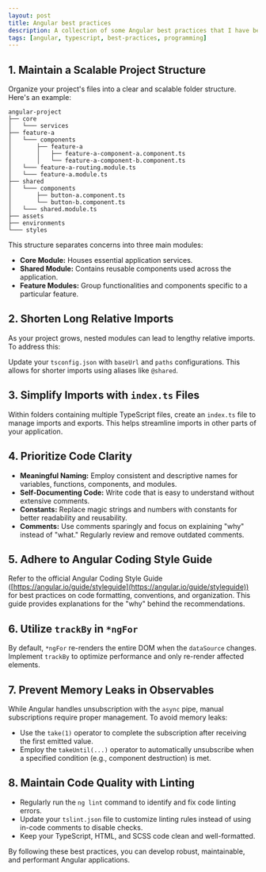 ```yaml
---
layout: post
title: Angular best practices
description: A collection of some Angular best practices that I have been using while working with Angular-based projects.
tags: [angular, typescript, best-practices, programming]
---
```


## 1. Maintain a Scalable Project Structure

Organize your project's files into a clear and scalable folder structure. Here's an example:

```
angular-project
├── core
│   └─── services
├── feature-a
│   └─── components
│       ├── feature-a
│       │   ├── feature-a-component-a.component.ts
│       │   └── feature-a-component-b.component.ts
│   └─── feature-a-routing.module.ts
│   └─── feature-a.module.ts
├── shared
│   └─── components
│       ├── button-a.component.ts
│       └── button-b.component.ts
│   └─── shared.module.ts
├── assets
├── environments
└─── styles
```

This structure separates concerns into three main modules:

* **Core Module:** Houses essential application services.
* **Shared Module:** Contains reusable components used across the application.
* **Feature Modules:** Group functionalities and components specific to a particular feature. 

## 2. Shorten Long Relative Imports

As your project grows, nested modules can lead to lengthy relative imports. To address this:

Update your `tsconfig.json` with `baseUrl` and `paths` configurations. This allows for shorter imports using aliases like `@shared`.

## 3. Simplify Imports with `index.ts` Files

Within folders containing multiple TypeScript files, create an `index.ts` file to manage imports and exports. This helps streamline imports in other parts of your application.

## 4. Prioritize Code Clarity

* **Meaningful Naming:** Employ consistent and descriptive names for variables, functions, components, and modules.
* **Self-Documenting Code:** Write code that is easy to understand without extensive comments.
* **Constants:** Replace magic strings and numbers with constants for better readability and reusability.
* **Comments:** Use comments sparingly and focus on explaining "why" instead of "what." Regularly review and remove outdated comments.

## 5. Adhere to Angular Coding Style Guide

Refer to the official Angular Coding Style Guide ([https://angular.io/guide/styleguide](https://angular.io/guide/styleguide)) for best practices on code formatting, conventions, and organization. This guide provides explanations for the "why" behind the recommendations.

## 6. Utilize `trackBy` in `*ngFor`

By default, `*ngFor` re-renders the entire DOM when the `dataSource` changes. Implement `trackBy` to optimize performance and only re-render affected elements.

## 7. Prevent Memory Leaks in Observables

While Angular handles unsubscription with the `async` pipe, manual subscriptions require proper management. To avoid memory leaks:

* Use the `take(1)` operator to complete the subscription after receiving the first emitted value.
* Employ the `takeUntil(...)` operator to automatically unsubscribe when a specified condition (e.g., component destruction) is met.

## 8. Maintain Code Quality with Linting

* Regularly run the `ng lint` command to identify and fix code linting errors.
* Update your `tslint.json` file to customize linting rules instead of using in-code comments to disable checks.
* Keep your TypeScript, HTML, and SCSS code clean and well-formatted.

By following these best practices, you can develop robust, maintainable, and performant Angular applications.
